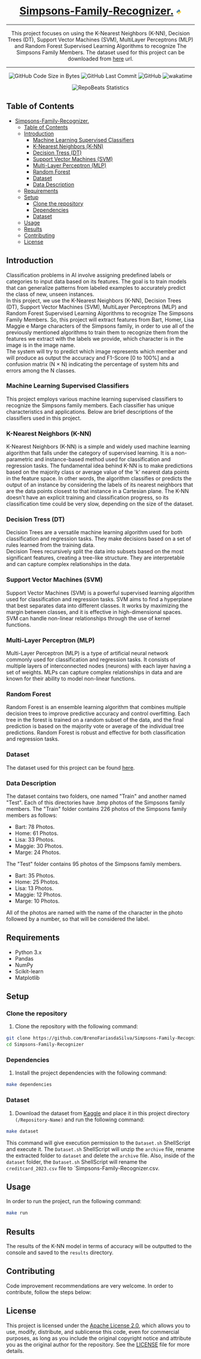 <div align="center">
  
# [Simpsons-Family-Recognizer.](https://github.com/BrenoFariasdaSilva/Simpsons-Family-Recognizer.git) <img src="https://github.com/devicons/devicon/blob/master/icons/python/python-original.svg"  width="3%" height="3%">

</div>

<div align="center">
  
---

This project focuses on using the K-Nearest Neighbors (K-NN), Decision Trees (DT), Support Vector Machines (SVM), MultiLayer Perceptrons (MLP) and Random Forest Supervised Learning Algorithms to recognize The Simpsons Family Members. The dataset used for this project can be downloaded from [here](https://drive.google.com/uc?export=download&id=1wVyUmsz150uKjOprxRA_4LtmTXDPRp1o) url.

---

</div>

<div align="center">

![GitHub Code Size in Bytes](https://img.shields.io/github/languages/code-size/BrenoFariasdaSilva/Simpsons-Family-Recognizer)
![GitHub Last Commit](https://img.shields.io/github/last-commit/BrenoFariasdaSilva/Simpsons-Family-Recognizer)
![GitHub](https://img.shields.io/github/license/BrenoFariasdaSilva/Simpsons-Family-Recognizer)
![wakatime](https://wakatime.com/badge/github/BrenoFariasdaSilva/Simpsons-Family-Recognizer.svg)

</div>

<div align="center">
  
![RepoBeats Statistics](https://repobeats.axiom.co/api/embed/2a2bfd10cfdfee1520cda5c7aeb0a8555c58334a.svg "Repobeats analytics image")

</div>

## Table of Contents
- [Simpsons-Family-Recognizer. ](#simpsons-family-recognizer-)
	- [Table of Contents](#table-of-contents)
	- [Introduction](#introduction)
		- [Machine Learning Supervised Classifiers](#machine-learning-supervised-classifiers)
		- [K-Nearest Neighbors (K-NN)](#k-nearest-neighbors-k-nn)
		- [Decision Tress (DT)](#decision-tress-dt)
		- [Support Vector Machines (SVM)](#support-vector-machines-svm)
		- [Multi-Layer Perceptron (MLP)](#multi-layer-perceptron-mlp)
		- [Random Forest](#random-forest)
		- [Dataset](#dataset)
		- [Data Description](#data-description)
	- [Requirements](#requirements)
	- [Setup](#setup)
		- [Clone the repository](#clone-the-repository)
		- [Dependencies](#dependencies)
		- [Dataset](#dataset-1)
	- [Usage](#usage)
	- [Results](#results)
	- [Contributing](#contributing)
	- [License](#license)


## Introduction
Classification problems in AI involve assigning predefined labels or categories to input data based on its features. The goal is to train models that can generalize patterns from labeled examples to accurately predict the class of new, unseen instances.  
In this project, we use the K-Nearest Neighbors (K-NN), Decision Trees (DT), Support Vector Machines (SVM), MultiLayer Perceptrons (MLP) and Random Forest Supervised Learning Algorithms to recognize The Simpsons Family Members. So, this project will extract features from Bart, Homer, Lisa Maggie e Marge characters of the Simpsons family, in order to use all of the previously mentioned algorithms to train them to recognize them from the features we extract with the labels we provide, which character is in the image is in the image name.  
The system will try to predict which image represents which member and will produce as output the accuracy and F1-Score [0 to 100%] and a confusion matrix (N × N) indicating the percentage of system hits and errors among the N classes. 

### Machine Learning Supervised Classifiers

This project employs various machine learning supervised classifiers to recognize the Simpsons family members. Each classifier has unique characteristics and applications. Below are brief descriptions of the classifiers used in this project.

### K-Nearest Neighbors (K-NN)

K-Nearest Neighbors (K-NN) is a simple and widely used machine learning algorithm that falls under the category of supervised learning. It is a non-parametric and instance-based method used for classification and regression tasks. The fundamental idea behind K-NN is to make predictions based on the majority class or average value of the 'k' nearest data points in the feature space. In other words, the algorithm classifies or predicts the output of an instance by considering the labels of its nearest neighbors that are the data points closest to that instance in a Cartesian plane. The K-NN doesn't have an explicit training and classification progress, so its classification time could be very slow, depending on the size of the dataset.

### Decision Tress (DT)

Decision Trees are a versatile machine learning algorithm used for both classification and regression tasks. They make decisions based on a set of rules learned from the training data.  
Decision Trees recursively split the data into subsets based on the most significant features, creating a tree-like structure. They are interpretable and can capture complex relationships in the data.

### Support Vector Machines (SVM)

Support Vector Machines (SVM) is a powerful supervised learning algorithm used for classification and regression tasks. SVM aims to find a hyperplane that best separates data into different classes. It works by maximizing the margin between classes, and it is effective in high-dimensional spaces.  
SVM can handle non-linear relationships through the use of kernel functions.

### Multi-Layer Perceptron (MLP)

Multi-Layer Perceptron (MLP) is a type of artificial neural network commonly used for classification and regression tasks. It consists of multiple layers of interconnected nodes (neurons) with each layer having a set of weights. MLPs can capture complex relationships in data and are known for their ability to model non-linear functions.

### Random Forest

Random Forest is an ensemble learning algorithm that combines multiple decision trees to improve predictive accuracy and control overfitting. Each tree in the forest is trained on a random subset of the data, and the final prediction is based on the majority vote or average of the individual tree predictions. Random Forest is robust and effective for both classification and regression tasks.

### Dataset
The dataset used for this project can be found [here](https://drive.google.com/uc?export=download&id=1wVyUmsz150uKjOprxRA_4LtmTXDPRp1o).

### Data Description

The dataset contains two folders, one named "Train" and another named "Test". Each of this directories have .bmp photos of the Simpsons family members. The "Train" folder contains 226 photos of the Simpsons family members as follows:

- Bart: 78 Photos.
- Home: 61 Photos.
- Lisa: 33 Photos.
- Maggie: 30 Photos.
- Marge: 24 Photos.

The "Test" folder contains 95 photos of the Simpsons family members.

- Bart: 35 Photos.
- Home: 25 Photos.
- Lisa: 13 Photos.
- Maggie: 12 Photos.
- Marge: 10 Photos.
  
All of the photos are named with the name of the character in the photo followed by a number, so that will be considered the label.

## Requirements

- Python 3.x
- Pandas
- NumPy
- Scikit-learn
- Matplotlib

## Setup

### Clone the repository
1. Clone the repository with the following command:

```bash
git clone https://github.com/BrenoFariasdaSilva/Simpsons-Family-Recognizer.git
cd Simpsons-Family-Recognizer
```

### Dependencies
1. Install the project dependencies with the following command:

```bash
make dependencies
```

### Dataset
1. Download the dataset from [Kaggle](https://www.kaggle.com/datasets/nelgiriyewithana/credit-card-fraud-detection-dataset-2023) and place it in this project directory `(/Repository-Name)` and run the following command:

```bash
make dataset
```
This command will give execution permission to the `Dataset.sh` ShellScript and execute it. The `Dataset.sh` ShellScript will unzip the `archive` file, rename the extracted folder to `dataset` and delete the `archive` file. Also, inside of the `dataset` folder, the `Dataset.sh` ShellScript will rename the `creditcard_2023.csv` file to `Simpsons-Family-Recognizer.csv.

## Usage

In order to run the project, run the following command:

```bash
make run
```

## Results

The results of the K-NN model in terms of accuracy will be outputted to the console and saved to the `results` directory.

## Contributing
Code improvement recommendations are very welcome. In order to contribute, follow the steps below:

## License

This project is licensed under the [Apache License 2.0](LICENSE), which allows you to use, modify, distribute, and sublicense this code, even for commercial purposes, as long as you include the original copyright notice and attribute you as the original author for the repository. See the [LICENSE](LICENSE) file for more details.
